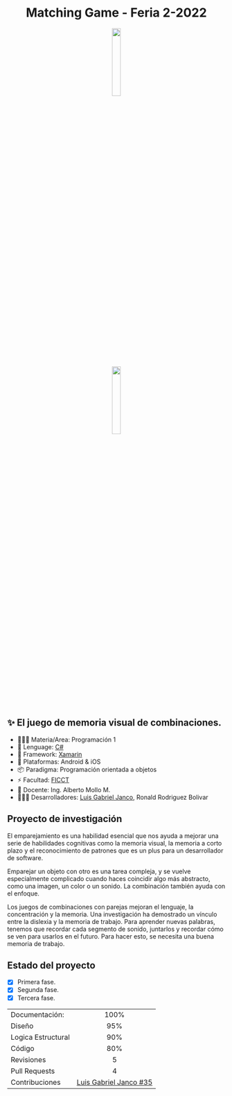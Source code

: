 <h1 align="center">Matching Game - Feria 2-2022</h1>

<div align="center">
 <img width="20%" style="display: flex" src="https://user-images.githubusercontent.com/88288135/211443406-f5b3cdd7-75ec-4c08-b07d-4cf5a4ec231a.jpeg" />
 <img width="20%" src="https://user-images.githubusercontent.com/88288135/211443409-a692d590-27cc-492d-879a-387a77484011.jpeg" />
</div>

## ✨ El juego de memoria visual de combinaciones.

- 🧑🏻‍💻 Materia/Area: Programación 1
- 🚀 Lenguage: [C#](https://learn.microsoft.com/es-es/dotnet/csharp/)
- 🦾 Framework: [Xamarin](https://dotnet.microsoft.com/en-us/apps/xamarin)
- 📱 Plataformas: Android & iOS
- 📦 Paradigma: Programación orientada a objetos
- ⚡️ Facultad: [FICCT](https://www.uagrm.edu.bo/facultades/ficct)
- 💅 Docente: Ing. Alberto Mollo M.
- 🧑🏻‍💻 Desarrolladores: [Luis Gabriel Janco](https://github.com/LuiSauter), Ronald Rodriguez Bolivar

## Proyecto de investigación
El emparejamiento es una habilidad esencial que nos ayuda a mejorar una serie de habilidades cognitivas como la memoria visual, la memoria a corto plazo y el reconocimiento de patrones que es un plus para un desarrollador de software.

Emparejar un objeto con otro es una tarea compleja, y se vuelve especialmente
complicado cuando haces coincidir algo más abstracto, como una imagen, un color o
un sonido. La combinación también ayuda con el enfoque.

Los juegos de combinaciones con parejas mejoran el lenguaje, la concentración y
la memoria. Una investigación ha demostrado un vínculo entre la dislexia y la memoria de trabajo. Para aprender nuevas palabras, tenemos que recordar cada segmento
de sonido, juntarlos y recordar cómo se ven para usarlos en el futuro. Para hacer esto,
se necesita una buena memoria de trabajo.

## Estado del proyecto

- [x] Primera fase.
- [x] Segunda fase.
- [x] Tercera fase.

 <table>
    <tbody>
      <tr >
        <td>Documentación:</td>
        <td align="center">100%</td>
      </tr>
      <tr>
        <td>Diseño</td>
        <td align="center">95%</td>
      </tr>
      <tr>
        <td>Logica Estructural</td>
        <td align="center">90%</td>
      </tr>
      <tr>
        <td>Código</td>
        <td align="center">80%</td>
      </tr>
      <tr>
        <td>Revisiones</td>
        <td align="center">5</td>
      </tr>
      <tr>
        <td>Pull Requests</td>
        <td align="center">4</td>
      </tr>
      <tr>
        <td>Contribuciones</td>
        <td align="center">
          <a href="https://github.com/LuiSauter">Luis Gabriel Janco #35</a>
        </td>
      </tr>
    </tbody>
  </table>
